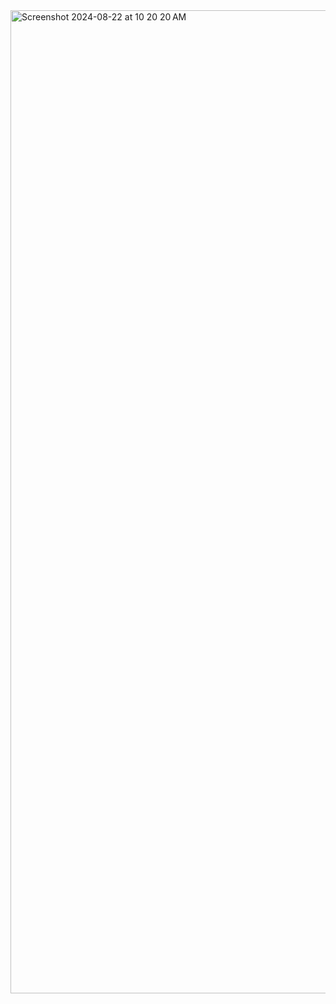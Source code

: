 <img width="1573" alt="Screenshot 2024-08-22 at 10 20 20 AM" src="https://github.com/user-attachments/assets/b67184eb-595d-403a-bb0a-a259f32e9145">

